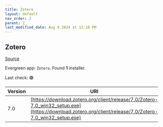 ```yaml
---
title: Zotero
layout: default
nav_order: 2
parent: Z
last_modified_date: Aug 9 2024 at 12:18 PM
---
```


## Zotero

[Source](https://www.zotero.org/)

Evergreen app: `Zotero`. Found **1** installer.

Last check: 🟢

| Version | URI                                                                                                                                                    |
| ------- | ------------------------------------------------------------------------------------------------------------------------------------------------------ |
| 7.0     | [https://download.zotero.org/client/release/7.0/Zotero-7.0_win32_setup.exe](https://download.zotero.org/client/release/7.0/Zotero-7.0_win32_setup.exe) |
